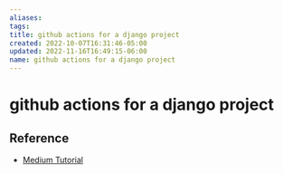 ```yaml
---
aliases: 
tags: 
title: github actions for a django project
created: 2022-10-07T16:31:46-05:00
updated: 2022-11-16T16:49:15-06:00
name: github actions for a django project
---
```

# github actions for a django project

## Reference
- [Medium Tutorial](https://medium.com/intelligentmachines/github-actions-end-to-end-ci-cd-pipeline-for-django-5d48d6f00abf)
